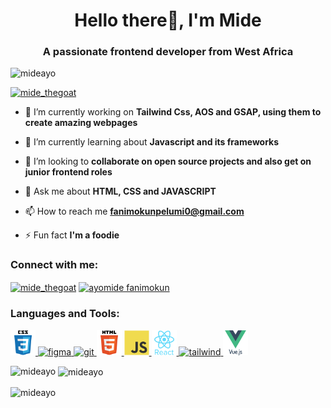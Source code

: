 <h1 align="center">Hello there👋, I'm Mide</h1>
<h3 align="center">A passionate frontend developer from West Africa</h3>

<p align="left"> <img src="https://komarev.com/ghpvc/?username=mideayo&label=Profile%20views&color=0e75b6&style=flat" alt="mideayo" /> </p>

<p align="left"> <a href="https://twitter.com/mide_thegoat" target="blank"><img src="https://img.shields.io/twitter/follow/mide_thegoat?logo=twitter&style=for-the-badge" alt="mide_thegoat" /></a> </p>

- 🔭 I’m currently working on **Tailwind Css, AOS and GSAP, using them to create amazing webpages**

- 🌱 I’m currently learning about **Javascript and its frameworks**

- 🤝 I’m looking to **collaborate on open source projects and also get on junior frontend roles**

- 💬 Ask me about **HTML, CSS and JAVASCRIPT**

- 📫 How to reach me **fanimokunpelumi0@gmail.com**

- ⚡ Fun fact **I'm a foodie**

<h3 align="left">Connect with me:</h3>
<p align="left">
<a href="https://twitter.com/mide_thegoat" target="blank"><img align="center" src="https://raw.githubusercontent.com/rahuldkjain/github-profile-readme-generator/master/src/images/icons/Social/twitter.svg" alt="mide_thegoat" height="30" width="40" /></a>
<a href="https://linkedin.com/in/ayomide fanimokun" target="blank"><img align="center" src="https://raw.githubusercontent.com/rahuldkjain/github-profile-readme-generator/master/src/images/icons/Social/linked-in-alt.svg" alt="ayomide fanimokun" height="30" width="40" /></a>
</p>

<h3 align="left">Languages and Tools:</h3>
<p align="left"> <a href="https://www.w3schools.com/css/" target="_blank" rel="noreferrer"> <img src="https://raw.githubusercontent.com/devicons/devicon/master/icons/css3/css3-original-wordmark.svg" alt="css3" width="40" height="40"/> </a> <a href="https://www.figma.com/" target="_blank" rel="noreferrer"> <img src="https://www.vectorlogo.zone/logos/figma/figma-icon.svg" alt="figma" width="40" height="40"/> </a> <a href="https://git-scm.com/" target="_blank" rel="noreferrer"> <img src="https://www.vectorlogo.zone/logos/git-scm/git-scm-icon.svg" alt="git" width="40" height="40"/> </a> <a href="https://www.w3.org/html/" target="_blank" rel="noreferrer"> <img src="https://raw.githubusercontent.com/devicons/devicon/master/icons/html5/html5-original-wordmark.svg" alt="html5" width="40" height="40"/> </a> <a href="https://developer.mozilla.org/en-US/docs/Web/JavaScript" target="_blank" rel="noreferrer"> <img src="https://raw.githubusercontent.com/devicons/devicon/master/icons/javascript/javascript-original.svg" alt="javascript" width="40" height="40"/> </a> <a href="https://reactjs.org/" target="_blank" rel="noreferrer"> <img src="https://raw.githubusercontent.com/devicons/devicon/master/icons/react/react-original-wordmark.svg" alt="react" width="40" height="40"/> </a> <a href="https://tailwindcss.com/" target="_blank" rel="noreferrer"> <img src="https://www.vectorlogo.zone/logos/tailwindcss/tailwindcss-icon.svg" alt="tailwind" width="40" height="40"/> </a> <a href="https://vuejs.org/" target="_blank" rel="noreferrer"> <img src="https://raw.githubusercontent.com/devicons/devicon/master/icons/vuejs/vuejs-original-wordmark.svg" alt="vuejs" width="40" height="40"/> </a> </p>

<p><img align="left" src="https://github-readme-stats.vercel.app/api/top-langs?username=mideayo&show_icons=true&locale=en&layout=compact" alt="mideayo" /></p>

<p>&nbsp;<img align="center" src="https://github-readme-stats.vercel.app/api?username=mideayo&show_icons=true&locale=en" alt="mideayo" /></p>

<p><img align="center" src="https://github-readme-streak-stats.herokuapp.com/?user=mideayo&" alt="mideayo" /></p>
